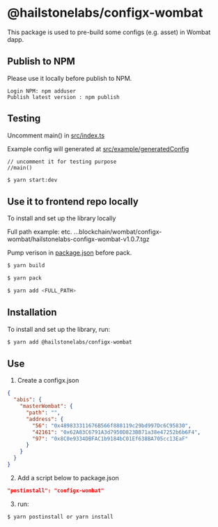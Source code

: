 # @hailstonelabs/configx-wombat

This package is used to pre-build some configs (e.g. asset) in Wombat dapp.

## Publish to NPM

Please use it locally before publish to NPM.

```
Login NPM: npm adduser
Publish latest version : npm publish
```

## Testing

Uncomment main() in [src/index.ts](./src/index.ts)

Example config will generated at [src/example/generatedConfig](./src/example/generatedConfig)

```
// uncomment it for testing purpose
//main()
```

```sh
$ yarn start:dev
```

## Use it to frontend repo locally

To install and set up the library locally

Full path example: etc. ...blockchain/wombat/configx-wombat/hailstonelabs-configx-wombat-v1.0.7.tgz

Pump verison in [package.json](./package.json) before pack.

```sh
$ yarn build
```

```sh
$ yarn pack
```

```sh
$ yarn add <FULL_PATH>
```

## Installation

To install and set up the library, run:

```sh
$ yarn add @hailstonelabs/configx-wombat
```

## Use

1. Create a configx.json

```json
{
  "abis": {
    "masterWombat": {
      "path": "",
      "address": {
        "56": "0x489833311676B566f888119c29bd997Dc6C95830",
        "42161": "0x62A83C6791A3d7950D823BB71a38e47252b6b6F4",
        "97": "0x8C0e9334DBFAC1b9184bC01Ef638BA705cc13EaF"
      }
    }
  }
}
```

2. Add a script below to package.json

```json
"postinstall": "configx-wombat"

```

3. run:

```sh
$ yarn postinstall or yarn install
```
